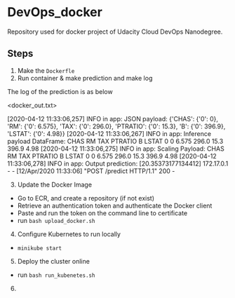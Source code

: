 # DevOps_docker
Repository used for docker project of Udacity Cloud DevOps Nanodegree.


## Steps 

1. Make the `Dockerfle`
2. Run container & make prediction and make log


The log of the prediction is as below

<docker_out.txt>

[2020-04-12 11:33:06,257] INFO in app: JSON payload: 
{'CHAS': {'0': 0}, 'RM': {'0': 6.575}, 'TAX': {'0': 296.0}, 'PTRATIO': {'0': 15.3}, 'B': {'0': 396.9}, 'LSTAT': {'0': 4.98}}
[2020-04-12 11:33:06,267] INFO in app: Inference payload DataFrame: 
   CHAS     RM    TAX  PTRATIO      B  LSTAT
0     0  6.575  296.0     15.3  396.9   4.98
[2020-04-12 11:33:06,275] INFO in app: Scaling Payload: 
   CHAS     RM    TAX  PTRATIO      B  LSTAT
0     0  6.575  296.0     15.3  396.9   4.98
[2020-04-12 11:33:06,278] INFO in app: Output prediction: [20.35373177134412]
172.17.0.1 - - [12/Apr/2020 11:33:06] "POST /predict HTTP/1.1" 200 -

3. Update the Docker Image

- Go to ECR, and create a repository (if not exist)
- Retrieve an authentication token and authenticate the Docker client
- Paste and run the token on the command line to certificate
- run `bash upload_docker.sh`

4. Configure Kubernetes to run locally

- `minikube start`

5. Deploy the cluster online
- run `bash run_kubenetes.sh`

6. 
